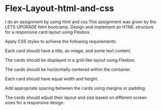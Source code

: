 # Flex-Layout-html-and-css
I do an assignment by using html and css.This assignment was given by the LETS UPGRADE html bootcamp.
Design and implement an HTML structure for a responsive card layout using Flexbox.

Apply CSS styles to achieve the following requirements:

Each card should have a title, an image, and some text content.

The cards should be displayed in a grid-like layout using Flexbox.

The cards should be horizontally centered within the container.

Each card should have equal width and height.

Add appropriate spacing between the cards using margins or padding.

The cards should adjust their layout and size based on different screen sizes for a responsive design.
